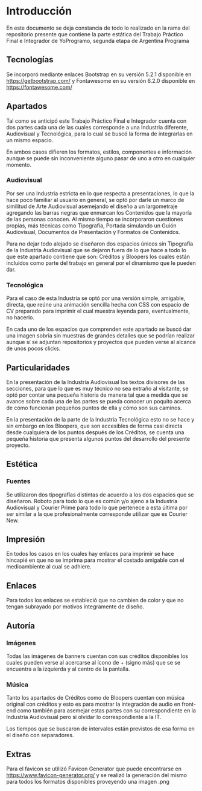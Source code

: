 # Introducción
En este documento se deja constancia de todo lo realizado en la rama del repositorio presente que contiene la parte estática del Trabajo Práctico Final e Integrador de YoProgramo, segunda etapa de Argentina Programa

## Tecnologías
Se incorporó mediante enlaces Bootstrap en su versión 5.2.1 disponible en https://getbootstrap.com/ y Fontawesome en su versión 6.2.0 disponible en https://fontawesome.com/

## Apartados
Tal como se anticipó este Trabajo Práctico Final e Integrador cuenta con dos partes cada una de las cuales corresponde a una Industria diferente, Audiovisual y Tecnológica, para lo cual se buscó la forma de integrarlas en un mismo espacio.

En ambos casos difieren los formatos, estilos, componentes e información aunque se puede sin inconveniente alguno pasar de uno a otro en cualquier momento.

### Audiovisual
Por ser una Industria estricta en lo que respecta a presentaciones, lo que la hace poco familiar al usuario en general, se optó por darle un marco de similitud de Arte Audiovisual asemejando el diseño a un largometraje agregando las barras negras que enmarcan los Contenidos que la mayoría de las personas conocen. Al mismo tiempo se incorporaron cuestiones propias, más técnicas como Tipografía, Portada simulando un Guión Audiovisual, Documentos de Presentación y Formatos de Contenidos. 

Para no dejar todo alejado se diseñaron dos espacios únicos sin Tipografía de la Industria Audiovisual que se dejaron fuera de lo que hace a todo lo que este apartado contiene que son: Créditos y Bloopers los cuales están incluidos como parte del trabajo en general por el dinamismo que le pueden dar.

### Tecnológica
Para el caso de esta Industria se optó por una versión simple, amigable, directa, que reúne una animación sencilla hecha con CSS con espacio de CV preparado para imprimir el cual muestra leyenda para, eventualmente, no hacerlo.

En cada uno de los espacios que comprenden este apartado se buscó dar una imagen sobria sin muestras de grandes detalles que se podrían realizar aunque sí se adjuntan repositorios y proyectos que pueden verse al alcance de unos pocos clicks.

## Particularidades
En la presentación de la Industria Audiovisual los textos divisores de las secciones, para que lo que es muy técnico no sea extraño al visitante, se optó por contar una pequeña historia de manera tal que a medida que se avance sobre cada una de las partes se pueda conocer un poquito acerca de cómo funcionan pequeños puntos de ella y cómo son sus caminos.

En la presentación de la parte de la Industria Tecnológica esto no se hace y sin embargo en los Bloopers, que son accesibles de forma casi directa desde cualquiera de los puntos después de los Créditos, se cuenta una pequeña historia que presenta algunos puntos del desarrollo del presente proyecto.

## Estética

### Fuentes
Se utilizaron dos tipografías distintas de acuerdo a los dos espacios que se diseñaron. Roboto para todo lo que es común y/o ajeno a la Industria Audiovisual y Courier Prime para todo lo que pertenece a esta última por ser similar a la que profesionalmente corresponde utilizar que es Courier New.

## Impresión
En todos los casos en los cuales hay enlaces para imprimir se hace hincapié en que no se imprima para mostrar el costado amigable con el medioambiente al cual se adhiere.

## Enlaces
Para todos los enlaces se estableció que no cambien de color y que no tengan subrayado por motivos íntegramente de diseño.

## Autoría

### Imágenes
Todas las imágenes de banners cuentan con sus créditos disponibles los cuales pueden verse al acercarse al ícono de + (signo más) que se se encuentra a la izquierda y al centro de la pantalla.

### Música
Tanto los apartados de Créditos como de Bloopers cuentan con música original con créditos y esto es para mostrar la integración de audio en front-end como también para asemejar estas partes con su correspondiente en la Industria Audiovisual pero si olvidar lo correspondiente a la IT. 

Los tiempos que se buscaron de intervalos están previstos de esa forma en el diseño con separadores.

## Extras
Para el favicon se utilizó Favicon Generator que puede encontrarse en https://www.favicon-generator.org/ y se realizó la generación del mismo para todos los formatos disponibles proveyendo una imagen .png